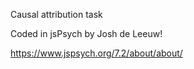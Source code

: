 Causal attribution task

Coded in jsPsych by Josh de Leeuw! 

https://www.jspsych.org/7.2/about/about/ 



